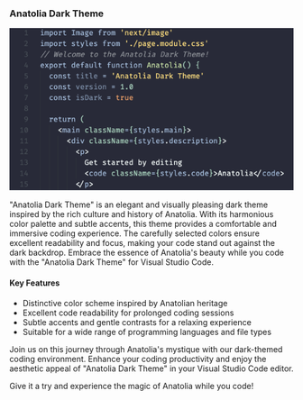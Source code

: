 ### Anatolia Dark Theme

![Anatolia Dark Theme](image.png)

"Anatolia Dark Theme" is an elegant and visually pleasing dark theme inspired by the rich culture and history of Anatolia. With its harmonious color palette and subtle accents, this theme provides a comfortable and immersive coding experience. The carefully selected colors ensure excellent readability and focus, making your code stand out against the dark backdrop. Embrace the essence of Anatolia's beauty while you code with the "Anatolia Dark Theme" for Visual Studio Code.

#### Key Features
- Distinctive color scheme inspired by Anatolian heritage
- Excellent code readability for prolonged coding sessions
- Subtle accents and gentle contrasts for a relaxing experience
- Suitable for a wide range of programming languages and file types

Join us on this journey through Anatolia's mystique with our dark-themed coding environment. Enhance your coding productivity and enjoy the aesthetic appeal of "Anatolia Dark Theme" in your Visual Studio Code editor.

Give it a try and experience the magic of Anatolia while you code!
